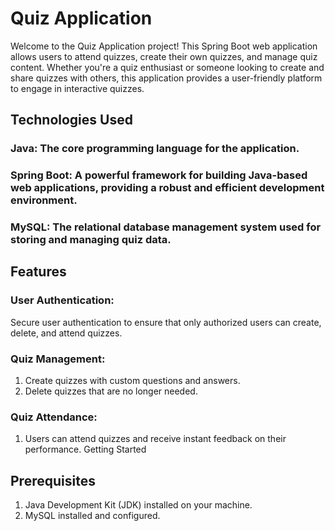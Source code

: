 # Quiz Application
Welcome to the Quiz Application project! This Spring Boot web application allows users to attend quizzes, create their own quizzes, and manage quiz content. Whether you're a quiz enthusiast or someone looking to create and share quizzes with others, this application provides a user-friendly platform to engage in interactive quizzes.

## Technologies Used
### Java: The core programming language for the application.
### Spring Boot: A powerful framework for building Java-based web applications, providing a robust and efficient development environment.
### MySQL: The relational database management system used for storing and managing quiz data.
   
## Features

### User Authentication:
Secure user authentication to ensure that only authorized users can create, delete, and attend quizzes.

### Quiz Management:
1. Create quizzes with custom questions and answers.
2. Delete quizzes that are no longer needed.

### Quiz Attendance:
1. Users can attend quizzes and receive instant feedback on their performance.
Getting Started


## Prerequisites
1. Java Development Kit (JDK) installed on your machine.
2. MySQL installed and configured.
